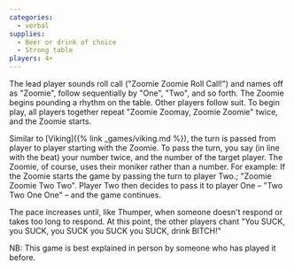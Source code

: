 ```yaml
---
categories:
  - verbal
supplies:
  - Beer or drink of choice
  - Strong table
players: 4+
---
```

The lead player sounds roll call ("Zoomie Zoomie Roll Call!") and  names off as "Zoomie", follow sequentially by "One", "Two", and so forth. The Zoomie begins pounding a rhythm on the table. Other players follow suit. To begin play, all players together repeat "Zoomie Zoomay, Zoomie Zoomie" twice, and the Zoomie starts.

Similar to [Viking]({% link _games/viking.md %}), the turn is passed from player to player starting with the Zoomie. To pass the turn, you say (in line with the beat) your number twice, and the number of the target player. The Zoomie, of course, uses their moniker rather than a number.
For example: If the Zoomie starts the game by passing the turn to player Two.; "Zoomie Zoomie Two Two".
Player Two then decides to pass it to player One – "Two Two One One" – and the game continues.

The pace increases until, like Thumper, when someone doesn't respond or takes too long to respond. At this point, the other players chant "You SUCK, you SUCK, you SUCK you SUCK you SUCK, drink BITCH!"

NB: This game is best explained in person by someone who has played it before.

